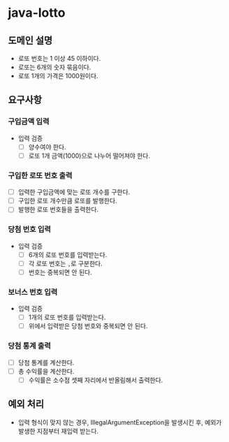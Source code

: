 # java-lotto

## 도메인 설명

- 로또 번호는 1 이상 45 이하이다.
- 로또는 6개의 숫자 묶음이다.
- 로또 1개의 가격은 1000원이다.

## 요구사항

### 구입금액 입력

- 입력 검증
    - [ ] 양수여야 한다.
    - [ ] 로또 1개 금액(1000)으로 나누어 떨어져야 한다.

### 구입한 로또 번호 출력

- [ ] 입력한 구입금액에 맞는 로또 개수를 구한다.
- [ ] 구입한 로또 개수만큼 로또를 발행한다.
- [ ] 발행한 로또 번호들을 출력한다.

### 당첨 번호 입력

- 입력 검증
    - [ ] 6개의 로또 번호를 입력받는다.
    - [ ] 각 로또 번호는 `,`로 구분한다.
    - [ ] 번호는 중복되면 안 된다.

### 보너스 번호 입력

- 입력 검증
    - [ ] 1개의 로또 번호를 입력받는다.
    - [ ] 위에서 입력받은 당첨 번호와 중복되면 안 된다.

### 당첨 통계 출력

- [ ] 당첨 통계를 계산한다.
- [ ] 총 수익률을 계산한다.
    - [ ] 수익률은 소수점 셋째 자리에서 반올림해서 출력한다.

## 예외 처리

- 입력 형식이 맞지 않는 경우, IllegalArgumentException을 발생시킨 후, 예외가 발생한 지점부터 재입력 받는다.
